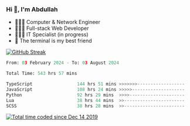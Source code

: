 <h3>Hi 👋, I'm Abdullah</h3>

- 👷🏼‍♂️ Computer & Network Engineer
- 👨🏻‍💻 Full-stack Web Developer
- 👨🏻‍💻 IT Specialist (in progress)
- 🖤 The terminal is my best friend

[![GitHub Streak](https://streak-stats.demolab.com?user=al3bad&theme=transparent&date_format=j%20M%5B%20Y%5D)](https://git.io/streak-stats)

<!--START_SECTION:waka-->

```python
From: 03 February 2024 - To: 03 August 2024

Total Time: 543 hrs 57 mins

TypeScript                 144 hrs 51 mins >>>>>>>------------------   26.46 %
JavaScript                 108 hrs 24 mins >>>>>--------------------   19.80 %
Python                     92 hrs 29 mins  >>>>---------------------   16.89 %
Lua                        38 hrs 44 mins  >>-----------------------   07.08 %
SCSS                       38 hrs 28 mins  >>-----------------------   07.03 %
```

<!--END_SECTION:waka-->

<p>
  <a href="https://wakatime.com/@ce2a2aac-0d6b-4d65-b864-8a4bcaf12967"><img src="https://wakatime.com/badge/user/ce2a2aac-0d6b-4d65-b864-8a4bcaf12967.svg" alt="Total time coded since Dec 14 2019" /></a>
</p>
